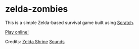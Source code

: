 zelda-zombies
=============

This is a simple Zelda-based survival game built using [Scratch](http://scratch.mit.edu/).

[Play online!](http://scratch.mit.edu/projects/lucasgdias/3178536)

Credits:
[Zelda Shrine](http://zs.ffshrine.org/minish-cap/sprites.php)
[Sounds](http://noproblo.dayjo.org/ZeldaSounds/)
